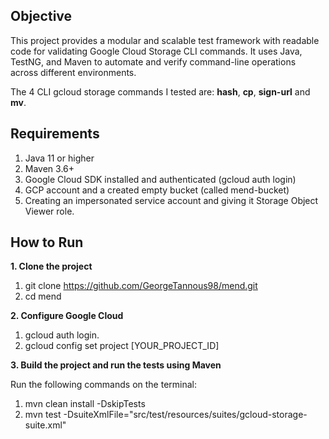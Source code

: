 ## Objective 
This project provides a modular and scalable test framework with readable code for validating Google Cloud Storage CLI commands.
It uses Java, TestNG, and Maven to automate and verify command-line operations across different environments.

The 4 CLI gcloud storage commands I tested are: **hash**, **cp**, **sign-url** and **mv**.

## Requirements 
1. Java 11 or higher
2. Maven 3.6+
3. Google Cloud SDK installed and authenticated (gcloud auth login)
4. GCP account and a created empty bucket (called mend-bucket)
5. Creating an impersonated service account and giving it Storage Object Viewer role.

## How to Run
**1. Clone the project** 
  1. git clone https://github.com/GeorgeTannous98/mend.git
  2. cd mend
     
**2. Configure Google Cloud**
  1. gcloud auth login.
  2. gcloud config set project [YOUR_PROJECT_ID] 
      
**3. Build the project and run the tests using Maven**   

Run the following commands on the terminal:
  1. mvn clean install -DskipTests
  2. mvn test -DsuiteXmlFile="src/test/resources/suites/gcloud-storage-suite.xml"

